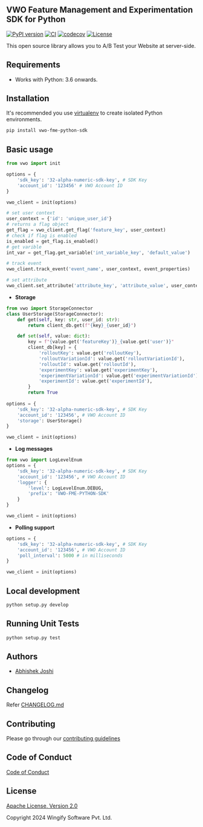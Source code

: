 ## VWO Feature Management and Experimentation SDK for Python

[![PyPI version](https://badge.fury.io/py/vwo-fme-python-sdk.svg)](https://pypi.org/project/vwo-fme-python-sdk)
[![CI](https://github.com/wingify/vwo-fme-python-sdk/workflows/CI/badge.svg?branch=master)](https://github.com/wingify/vwo-fme-python-sdk/actions?query=workflow%3ACI)
[![codecov](https://codecov.io/gh/wingify/vwo-fme-python-sdk/branch/master/graph/badge.svg?token=)](https://codecov.io/gh/wingify/vwo-fme-python-sdk)
[![License](https://img.shields.io/badge/License-Apache%202.0-blue.svg)](http://www.apache.org/licenses/LICENSE-2.0)

This open source library allows you to A/B Test your Website at server-side.

## Requirements

* Works with Python: 3.6 onwards.

## Installation

It's recommended you use [virtualenv](https://virtualenv.pypa.io/en/latest/) to create isolated Python environments.

```bash
pip install vwo-fme-python-sdk
```

## Basic usage

```python
from vwo import init

options = {
    'sdk_key': '32-alpha-numeric-sdk-key', # SDK Key
    'account_id': '123456' # VWO Account ID
}

vwo_client = init(options)

# set user context
user_context = {'id': 'unique_user_id'}
# returns a flag object
get_flag = vwo_client.get_flag('feature_key', user_context)
# check if flag is enabled
is_enabled = get_flag.is_enabled()
# get varible
int_var = get_flag.get_variable('int_variable_key', 'default_value')

# track event
vwo_client.track_event('event_name', user_context, event_properties)

# set attribute
vwo_client.set_attribute('attribute_key', 'attribute_value', user_context)
```

- **Storage**

```python
from vwo import StorageConnector
class UserStorage(StorageConnector):
    def get(self, key: str, user_id: str):
        return client_db.get(f"{key}_{user_id}")

    def set(self, value: dict):
        key = f"{value.get('featureKey')}_{value.get('user')}"
        client_db[key] = {
            'rolloutKey': value.get('rolloutKey'),
            'rolloutVariationId': value.get('rolloutVariationId'),
            'rolloutId': value.get('rolloutId'),
            'experimentKey': value.get('experimentKey'),
            'experimentVariationId': value.get('experimentVariationId'),
            'experimentId': value.get('experimentId'),
        }
        return True
        
options = {
    'sdk_key': '32-alpha-numeric-sdk-key', # SDK Key
    'account_id': '123456', # VWO Account ID
    'storage': UserStorage()
}

vwo_client = init(options)
```

- **Log messages**

```python
from vwo import LogLevelEnum
options = {
    'sdk_key': '32-alpha-numeric-sdk-key', # SDK Key
    'account_id': '123456', # VWO Account ID
    'logger': {
        'level': LogLevelEnum.DEBUG,
        'prefix': 'VWO-FME-PYTHON-SDK'
    }
}

vwo_client = init(options)
```

- **Polling support**

```python
options = {
    'sdk_key': '32-alpha-numeric-sdk-key', # SDK Key
    'account_id': '123456', # VWO Account ID
    'poll_interval': 5000 # in milliseconds
}

vwo_client = init(options)
```

## Local development

```bash
python setup.py develop
```

## Running Unit Tests

```bash
python setup.py test
```

## Authors

* [Abhishek Joshi](https://github.com/Abhi591)

## Changelog

Refer [CHANGELOG.md](https://github.com/wingify/vwo-fme-python-sdk/blob/master/CHANGELOG.md)

## Contributing

Please go through our [contributing guidelines](https://github.com/wingify/vwo-fme-python-sdk/blob/master/CONTRIBUTING.md)


## Code of Conduct

[Code of Conduct](https://github.com/wingify/vwo-fme-python-sdk/blob/master/CODE_OF_CONDUCT.md)

## License

[Apache License, Version 2.0](https://github.com/wingify/vwo-fme-python-sdk/blob/master/LICENSE)

Copyright 2024 Wingify Software Pvt. Ltd.
